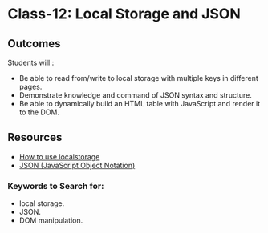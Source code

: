 # Class-12: Local Storage and JSON

## Outcomes

Students will :
- Be able to read from/write to local storage with multiple keys in different pages.
- Demonstrate knowledge and command of JSON syntax and structure.
- Be able to dynamically build an HTML table with JavaScript and render it to the DOM.

## Resources
* [How to use localstorage](https://www.section.io/engineering-education/how-to-use-localstorage-with-javascript/)
* [JSON (JavaScript Object Notation)](https://www.w3schools.com/js/js_json_intro.asp)

### Keywords to Search for: 
* local storage.
* JSON.
* DOM manipulation.